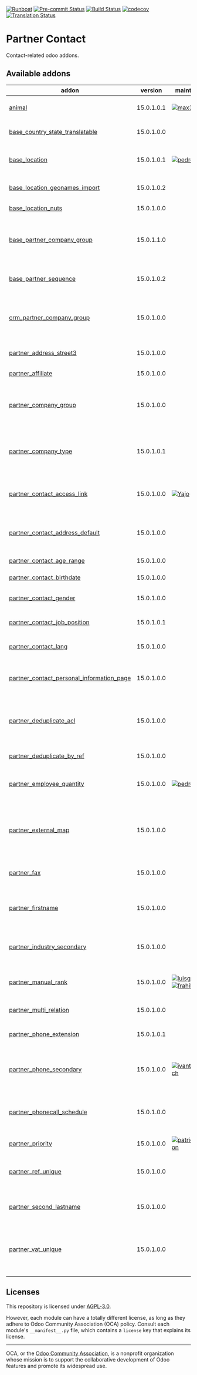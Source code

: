 
[![Runboat](https://img.shields.io/badge/runboat-Try%20me-875A7B.png)](https://runboat.odoo-community.org/builds?repo=OCA/partner-contact&target_branch=15.0)
[![Pre-commit Status](https://github.com/OCA/partner-contact/actions/workflows/pre-commit.yml/badge.svg?branch=15.0)](https://github.com/OCA/partner-contact/actions/workflows/pre-commit.yml?query=branch%3A15.0)
[![Build Status](https://github.com/OCA/partner-contact/actions/workflows/test.yml/badge.svg?branch=15.0)](https://github.com/OCA/partner-contact/actions/workflows/test.yml?query=branch%3A15.0)
[![codecov](https://codecov.io/gh/OCA/partner-contact/branch/15.0/graph/badge.svg)](https://codecov.io/gh/OCA/partner-contact)
[![Translation Status](https://translation.odoo-community.org/widgets/partner-contact-15-0/-/svg-badge.svg)](https://translation.odoo-community.org/engage/partner-contact-15-0/?utm_source=widget)

<!-- /!\ do not modify above this line -->

# Partner Contact

Contact-related odoo addons.

<!-- /!\ do not modify below this line -->

<!-- prettier-ignore-start -->

[//]: # (addons)

Available addons
----------------
addon | version | maintainers | summary
--- | --- | --- | ---
[animal](animal/) | 15.0.1.0.1 | [![max3903](https://github.com/max3903.png?size=30px)](https://github.com/max3903) | Manage animals information
[base_country_state_translatable](base_country_state_translatable/) | 15.0.1.0.0 |  | Translate Country States
[base_location](base_location/) | 15.0.1.0.1 | [![pedrobaeza](https://github.com/pedrobaeza.png?size=30px)](https://github.com/pedrobaeza) | Enhanced zip/npa management system
[base_location_geonames_import](base_location_geonames_import/) | 15.0.1.0.2 |  | Import zip entries from Geonames
[base_location_nuts](base_location_nuts/) | 15.0.1.0.0 |  | NUTS Regions
[base_partner_company_group](base_partner_company_group/) | 15.0.1.1.0 |  | Adds the possibility to add a company group to a company
[base_partner_sequence](base_partner_sequence/) | 15.0.1.0.2 |  | Sets customer's code from a sequence
[crm_partner_company_group](crm_partner_company_group/) | 15.0.1.0.0 |  | Adds the possibility to add a company group to a company
[partner_address_street3](partner_address_street3/) | 15.0.1.0.0 |  | Add a third address line on partners
[partner_affiliate](partner_affiliate/) | 15.0.1.0.0 |  | Partner Affiliates
[partner_company_group](partner_company_group/) | 15.0.1.0.0 |  | Adds the possibility to add a company group to a company
[partner_company_type](partner_company_type/) | 15.0.1.0.1 |  | Adds a company type to partner that are companies
[partner_contact_access_link](partner_contact_access_link/) | 15.0.1.0.0 | [![Yajo](https://github.com/Yajo.png?size=30px)](https://github.com/Yajo) | Allow to visit the full contact form from a company
[partner_contact_address_default](partner_contact_address_default/) | 15.0.1.0.0 |  | Set a default delivery and invoice address for contacts
[partner_contact_age_range](partner_contact_age_range/) | 15.0.1.0.0 |  | Age Range for Contact's
[partner_contact_birthdate](partner_contact_birthdate/) | 15.0.1.0.0 |  | Contact's birthdate
[partner_contact_gender](partner_contact_gender/) | 15.0.1.0.0 |  | Add gender field to contacts
[partner_contact_job_position](partner_contact_job_position/) | 15.0.1.0.1 |  | Categorize job positions for contacts
[partner_contact_lang](partner_contact_lang/) | 15.0.1.0.0 |  | Manage language in contacts
[partner_contact_personal_information_page](partner_contact_personal_information_page/) | 15.0.1.0.0 |  | Add a page to contacts form to put personal information
[partner_deduplicate_acl](partner_deduplicate_acl/) | 15.0.1.0.0 |  | Contact deduplication with fine-grained permission control
[partner_deduplicate_by_ref](partner_deduplicate_by_ref/) | 15.0.1.0.0 |  | Deduplicate Contacts by reference
[partner_employee_quantity](partner_employee_quantity/) | 15.0.1.0.0 | [![pedrobaeza](https://github.com/pedrobaeza.png?size=30px)](https://github.com/pedrobaeza) | Know how many employees a partner has
[partner_external_map](partner_external_map/) | 15.0.1.0.0 |  | Add Map and Map Routing buttons on partner form to open GMaps, OSM, Bing and others
[partner_fax](partner_fax/) | 15.0.1.0.0 |  | Add fax number on partner
[partner_firstname](partner_firstname/) | 15.0.1.0.0 |  | Split first name and last name for non company partners
[partner_industry_secondary](partner_industry_secondary/) | 15.0.1.0.0 |  | Add secondary partner industries
[partner_manual_rank](partner_manual_rank/) | 15.0.1.0.0 | [![luisg123v](https://github.com/luisg123v.png?size=30px)](https://github.com/luisg123v) [![frahikLV](https://github.com/frahikLV.png?size=30px)](https://github.com/frahikLV) | Be able to manually flag partners as customer or supplier.
[partner_multi_relation](partner_multi_relation/) | 15.0.1.0.0 |  | Partner Relations
[partner_phone_extension](partner_phone_extension/) | 15.0.1.0.1 |  | Partner Phone Number Extension
[partner_phone_secondary](partner_phone_secondary/) | 15.0.1.0.0 | [![ivantodorovich](https://github.com/ivantodorovich.png?size=30px)](https://github.com/ivantodorovich) | Adds a secondary phone number on partners
[partner_phonecall_schedule](partner_phonecall_schedule/) | 15.0.1.0.0 |  | Track the time and days your partners expect phone calls
[partner_priority](partner_priority/) | 15.0.1.0.0 | [![patrickrwilson](https://github.com/patrickrwilson.png?size=30px)](https://github.com/patrickrwilson) | Adds priority to partners.
[partner_ref_unique](partner_ref_unique/) | 15.0.1.0.0 |  | Add an unique constraint to partner ref field
[partner_second_lastname](partner_second_lastname/) | 15.0.1.0.0 |  | Have split first and second lastnames
[partner_vat_unique](partner_vat_unique/) | 15.0.1.0.0 |  | Module to make the VAT number unique for customers and suppliers.

[//]: # (end addons)

<!-- prettier-ignore-end -->

## Licenses

This repository is licensed under [AGPL-3.0](LICENSE).

However, each module can have a totally different license, as long as they adhere to Odoo Community Association (OCA)
policy. Consult each module's `__manifest__.py` file, which contains a `license` key
that explains its license.

----
OCA, or the [Odoo Community Association](http://odoo-community.org/), is a nonprofit
organization whose mission is to support the collaborative development of Odoo features
and promote its widespread use.

